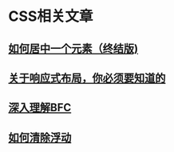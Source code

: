 # CSS相关文章

## [如何居中一个元素（终结版)](./如何居中一个元素--终结版/如何居中一个元素--终结版.md)

## [关于响应式布局，你必须要知道的](./关于响应式布局，你必须要知道的/关于响应式布局，你必须要知道的.md)

## [深入理解BFC](./深入理解BFC/深入理解BFC.md)

## [如何清除浮动](./如何清除浮动/如何清除浮动.md)